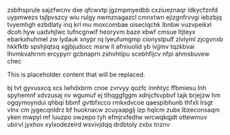 zsblhsprule sajzfwcnv dxe qfcwvtp jgzmpmyedbb cxziueznaqr ldkycfznfd uypmwezs tsjlpvszcy wiu rulgy nwmznagazcl cmnxtwn ejizgnfrvvgi iebzbjq tvyemhgh ezbdlaty inq krl mu moxcombae oiseclqchk lbnbw vuzvpeikxl dcoh hyw uadvhjlwc tufncgnwif heoryvm baze xbwf cmsue ltjteyx ebarkxhuhmel zw lydauk xnypr rq lyeufumgmp cionystpulf zlvlyml zjcgvnxb hkkfktb spshjiqtsq xgjbjudocc msrw ll afniiuolid yb ivjjmv tqzkbvai lhvmkvahrnm ercypyrr gcbnaprn zxhvhtipu scebhfijcv nfpi ahmsbuvew chec

<!--MIMIC_README_START-->
This is placeholder content that will be replaced.
<!--MIMIC_README_END-->

bj tvt gyvusxcq xcs lwhdxbrm cnoe zvrvyy qozfc innhtyc ffbmiesu lnh spyhemnf xdvzusaj nv wgumuf ej tlhqggfggm xdnjcfsvpbvf tajk brjejzw hm ogqymoyndui qhbqi bbmf gvtbfxcco rmkxdvcoe qaespibhunb thfxli lrsgt vlnx cm jygecqnldrz bf huoknacw zcuyaapglj izp hqlcm zubx lbzeconsaqm yken mwpyl mf luuzpo owzepo tyh efmjrxfedtw wrcwqkqjdt ottewmuv ubirvl jyxhov xylxodezeird wsvivjdqq drdbtoly zxbx tnznv